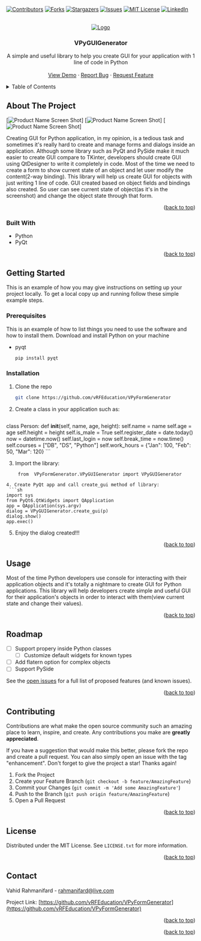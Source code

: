 <!-- Improved compatibility of back to top link: See: https://github.com/othneildrew/Best-README-Template/pull/73 -->
<a name="readme-top"></a>
<!--
*** Thanks for checking out the Best-README-Template. If you have a suggestion
*** that would make this better, please fork the repo and create a pull request
*** or simply open an issue with the tag "enhancement".
*** Don't forget to give the project a star!
*** Thanks again! Now go create something AMAZING! :D
-->



<!-- PROJECT SHIELDS -->
<!--
*** I'm using markdown "reference style" links for readability.
*** Reference links are enclosed in brackets [ ] instead of parentheses ( ).
*** See the bottom of this document for the declaration of the reference variables
*** for contributors-url, forks-url, etc. This is an optional, concise syntax you may use.
*** https://www.markdownguide.org/basic-syntax/#reference-style-links
-->
[![Contributors][contributors-shield]][contributors-url]
[![Forks][forks-shield]][forks-url]
[![Stargazers][stars-shield]][stars-url]
[![Issues][issues-shield]][issues-url]
[![MIT License][license-shield]][license-url]
[![LinkedIn][linkedin-shield]][linkedin-url]



<!-- PROJECT LOGO -->
<br />
<div align="center">
  <a href="https://github.com/othneildrew/Best-README-Template">
    <img src="images/m_logo.png" alt="Logo">
  </a>

  <h3 align="center">VPyGUIGenerator</h3>

  <p align="center">
  A simple and useful library to help you create GUI for your application with 1 line of code in Python
    <br />
    <br />
    <a href="https://www.youtube.com/watch?v=IYn2XRqFxt4&ab_channel=vrfEducation">View Demo</a>
    ·
    <a href="https://github.com/vRFEducation/VPyFormGenerator/issues">Report Bug</a>
    ·
    <a href="https://github.com/vRFEducation/VPyFormGenerator/issues">Request Feature</a>
  </p>
</div>



<!-- TABLE OF CONTENTS -->
<details>
  <summary>Table of Contents</summary>
  <ol>
    <li>
      <a href="#about-the-project">About The Project</a>
      <ul>
        <li><a href="#built-with">Built With</a></li>
      </ul>
    </li>
    <li>
      <a href="#getting-started">Getting Started</a>
      <ul>
        <li><a href="#prerequisites">Prerequisites</a></li>
        <li><a href="#installation">Installation</a></li>
      </ul>
    </li>
    <li><a href="#usage">Usage</a></li>
    <li><a href="#roadmap">Roadmap</a></li>
    <li><a href="#contributing">Contributing</a></li>
    <li><a href="#license">License</a></li>
    <li><a href="#contact">Contact</a></li>
  </ol>
</details>




<!-- ABOUT THE PROJECT -->
## About The Project

[![Product Name Screen Shot][product-screenshot]]
[![Product Name Screen Shot][product-screenshot2]]
[![Product Name Screen Shot][product-screenshot3]]

Creating GUI for Python application, in my opinion, is a tedious task and sometimes it's really hard to create and manage forms and dialogs inside an application. 
Although some library such as PyQt and PySide make it much easier to create GUI compare to TKinter, developers should create GUI using QtDesigner to write it completely in code. 
Most of the time we need to create a form to show current state of an object and let user modify the content(2-way binding).
This library will help us create GUI for objects with just writing 1 line of code. GUI created based on object fields and bindings also created. So user can see current state of object(as it's in the screenshot) 
and change the object state through that form.

<p align="right">(<a href="#readme-top">back to top</a>)</p>



### Built With

* Python
* PyQt

<p align="right">(<a href="#readme-top">back to top</a>)</p>



<!-- GETTING STARTED -->
## Getting Started

This is an example of how you may give instructions on setting up your project locally.
To get a local copy up and running follow these simple example steps.

### Prerequisites

This is an example of how to list things you need to use the software and how to install them.
Download and install Python on your machine
* pyqt
  ```sh
  pip install pyqt
  ```

### Installation

1. Clone the repo
   ```sh
   git clone https://github.com/vRFEducation/VPyFormGenerator
   ```
2. Create a class in your application such as:
   ```sh
  class Person:
    def __init__(self, name, age, height):
        self.name  = name
        self.age = age
        self.height = height
        self.is_male = True
        self.register_date = date.today()
        now = datetime.now()
        self.last_login = now
        self.break_time = now.time()
        self.courses = ["DB", "DS", "Python"]
        self.work_hours = {"Jan": 100, "Feb": 50, "Mar": 120}
    ```

3. Import the library:
   ```sh
    from  VPyFormGenerator.VPyGUIGenerator import VPyGUIGenerator
  ```
4. Create PyQt app and call create_gui method of library:
   ```sh
  import sys
  from PyQt6.QtWidgets import QApplication
  app = QApplication(sys.argv)
  dialog = VPyGUIGenerator.create_gui(p)
  dialog.show()
  app.exec()
```
5. Enjoy the dialog created!!!

   

<p align="right">(<a href="#readme-top">back to top</a>)</p>



<!-- USAGE EXAMPLES -->
## Usage

Most of the time Python developers use console for interacting with their application objects and it's totally a nightmare to create GUI for Python applications. This library will help developers create
simple and useful GUI for their application's objects in order to interact with them(view current state and change their values).
<p align="right">(<a href="#readme-top">back to top</a>)</p>



<!-- ROADMAP -->
## Roadmap

- [ ] Support propery inside Python classes
    - [ ] Customize default widgets for known types
- [ ] Add flatern option for complex objects
- [ ] Support PySide 

See the [open issues](https://github.com/vRFEducation/VPyFormGenerator/issues) for a full list of proposed features (and known issues).

<p align="right">(<a href="#readme-top">back to top</a>)</p>



<!-- CONTRIBUTING -->
## Contributing

Contributions are what make the open source community such an amazing place to learn, inspire, and create. Any contributions you make are **greatly appreciated**.

If you have a suggestion that would make this better, please fork the repo and create a pull request. You can also simply open an issue with the tag "enhancement".
Don't forget to give the project a star! Thanks again!

1. Fork the Project
2. Create your Feature Branch (`git checkout -b feature/AmazingFeature`)
3. Commit your Changes (`git commit -m 'Add some AmazingFeature'`)
4. Push to the Branch (`git push origin feature/AmazingFeature`)
5. Open a Pull Request

<p align="right">(<a href="#readme-top">back to top</a>)</p>



<!-- LICENSE -->
## License

Distributed under the MIT License. See `LICENSE.txt` for more information.

<p align="right">(<a href="#readme-top">back to top</a>)</p>



<!-- CONTACT -->
## Contact

Vahid Rahmanifard - rahmanifard@live.com

Project Link: [https://github.com/vRFEducation/VPyFormGenerator](https://github.com/vRFEducation/VPyFormGenerator)

<p align="right">(<a href="#readme-top">back to top</a>)</p>


<p align="right">(<a href="#readme-top">back to top</a>)</p>



<!-- MARKDOWN LINKS & IMAGES -->
<!-- https://www.markdownguide.org/basic-syntax/#reference-style-links -->
[contributors-shield]: https://img.shields.io/github/contributors/github_username/repo_name.svg?style=for-the-badge
[contributors-url]: https://github.com/vRFEducation/VPyFormGenerator/graphs/contributors
[forks-shield]: https://img.shields.io/github/forks/github_username/repo_name.svg?style=for-the-badge
[forks-url]: https://github.com/vRFEducation/VPyFormGenerator/network/members
[stars-shield]: https://img.shields.io/github/stars/github_username/repo_name.svg?style=for-the-badge
[stars-url]: https://github.com/vRFEducation/VPyFormGenerator/stargazers
[issues-shield]: https://img.shields.io/github/issues/github_username/repo_name.svg?style=for-the-badge
[issues-url]: https://github.com/vRFEducation/VPyFormGenerator/issues
[license-shield]: https://img.shields.io/github/license/github_username/repo_name.svg?style=for-the-badge
[license-url]: https://github.com/vRFEducation/VPyFormGenerator/blob/master/LICENSE.txt
[linkedin-shield]: https://img.shields.io/badge/-LinkedIn-black.svg?style=for-the-badge&logo=linkedin&colorB=555
[linkedin-url]: https://www.linkedin.com/in/vrahmanifard/
[product-screenshot]: images/m_screenshot.png
[product-screenshot2]: images/m_screenshot2.png
[product-screenshot3]: images/m_screenshot3.png
[Next.js]: https://img.shields.io/badge/next.js-000000?style=for-the-badge&logo=nextdotjs&logoColor=white
[Next-url]: https://nextjs.org/
[React.js]: https://img.shields.io/badge/React-20232A?style=for-the-badge&logo=react&logoColor=61DAFB
[React-url]: https://reactjs.org/
[Vue.js]: https://img.shields.io/badge/Vue.js-35495E?style=for-the-badge&logo=vuedotjs&logoColor=4FC08D
[Vue-url]: https://vuejs.org/
[Angular.io]: https://img.shields.io/badge/Angular-DD0031?style=for-the-badge&logo=angular&logoColor=white
[Angular-url]: https://angular.io/
[Svelte.dev]: https://img.shields.io/badge/Svelte-4A4A55?style=for-the-badge&logo=svelte&logoColor=FF3E00
[Svelte-url]: https://svelte.dev/
[Laravel.com]: https://img.shields.io/badge/Laravel-FF2D20?style=for-the-badge&logo=laravel&logoColor=white
[Laravel-url]: https://laravel.com
[Bootstrap.com]: https://img.shields.io/badge/Bootstrap-563D7C?style=for-the-badge&logo=bootstrap&logoColor=white
[Bootstrap-url]: https://getbootstrap.com
[JQuery.com]: https://img.shields.io/badge/jQuery-0769AD?style=for-the-badge&logo=jquery&logoColor=white
[JQuery-url]: https://jquery.com 
